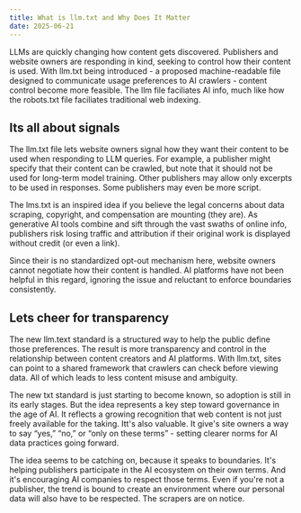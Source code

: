 ```yaml
---
title: What is llm.txt and Why Does It Matter
date: 2025-06-21
---
```

LLMs are quickly changing how content gets discovered. Publishers and website owners are responding in kind, seeking to control how their content is used. With llm.txt being introduced - a proposed machine-readable file designed to communicate usage preferences to AI crawlers - content control become more feasible. The llm file faciliates AI info, much like how the robots.txt file faciliates traditional web indexing.

## Its all about signals
The llm.txt file lets website owners signal how they want their content to be used when responding to LLM queries. For example, a publisher might specify that their content can be crawled, but note that it should not be used for long-term model training. Other publishers may allow only excerpts to be used in responses. Some publishers may even be more script.

The lms.txt is an inspired idea if you believe the legal concerns about data scraping, copyright, and compensation are mounting (they are). As generative AI tools combine and sift through the vast swaths of online info, publishers risk losing traffic and attribution if their original work is displayed without credit (or even a link).

Since their is no standardized opt-out mechanism here, website owners cannot negotiate how their content is handled. AI platforms have not been helpful in this regard, ignoring the issue and reluctant to enforce boundaries consistently.

## Lets cheer for transparency
The new llm.text standard is a structured way to help the public define those preferences. The result is more transparency and control in the relationship between content creators and AI platforms. With llm.txt, sites can point to a shared framework that crawlers can check before viewing data. All of which leads to less content misuse and ambiguity.

The new txt standard is just starting to become known, so adoption is still in its early stages. But the idea represents a key step toward governance in the age of AI. It reflects a growing recognition that web content is not just freely available for the taking. Itt's also valuable. It give's site owners a way to say “yes,” “no,” or “only on these terms”  - setting clearer norms for AI data practices going forward.

The idea seems to be catching on, because it speaks to boundaries. It's helping publishers participate in the AI ecosystem on their own terms. And it's encouraging AI companies to respect those terms. Even if you're not a publisher, the trend is bound to create an environment where our personal data will also have to be respected. The scrapers are on notice.